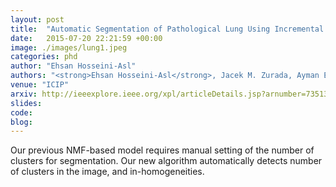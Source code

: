 ```yaml
---
layout: post
title:  "Automatic Segmentation of Pathological Lung Using Incremental Nonnegative Matrix Factorization"
date:   2015-07-20 22:21:59 +00:00
image: ./images/lung1.jpeg
categories: phd
author: "Ehsan Hosseini-Asl"
authors: "<strong>Ehsan Hosseini-Asl</strong>, Jacek M. Zurada, Ayman El-Baz"
venue: "ICIP"
arxiv: http://ieeexplore.ieee.org/xpl/articleDetails.jsp?arnumber=7351376&searchWithin=%22Authors%22:.QT.E.%20Hosseini-Asl.QT.&newsearch=true
slides:
code: 
blog: 
---
```

Our previous NMF-based model requires manual setting of the number of clusters for segmentation. Our new algorithm automatically detects number of clusters in the image, and in-homogeneities. 
 
